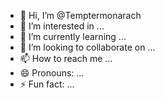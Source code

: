 - 👋 Hi, I’m @Temptermonarach
- 👀 I’m interested in ...
- 🌱 I’m currently learning ...
- 💞️ I’m looking to collaborate on ...
- 📫 How to reach me ...
- 😄 Pronouns: ...
- ⚡ Fun fact: ...

<!---
Temptermonarach/Temptermonarach is a ✨ special ✨ repository because its `README.md` (this file) appears on your GitHub profile.
You can click the Preview link to take a look at your changes.
--->
